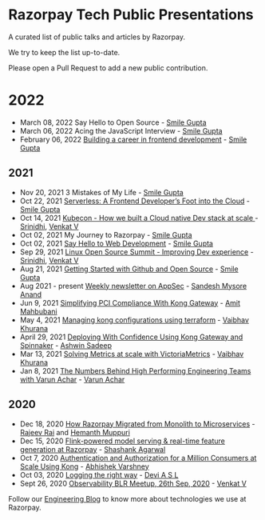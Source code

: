 # Razorpay Tech Public Presentations
A curated list of public talks and articles by Razorpay.

We try to keep the list up-to-date.

Please open a Pull Request to add a new public contribution.

# 2022
* March 08, 2022 Say Hello to Open Source - [Smile Gupta](https://www.canva.com/design/DAE6W9HGOoE/EmlLEbjUk3bJQDqzehr_0A/edit?utm_content=DAE6W9HGOoE&utm_campaign=designshare&utm_medium=link2&utm_source=sharebutton)
* March 06, 2022 Acing the JavaScript Interview - [Smile Gupta](https://docs.google.com/presentation/d/17NaHcRlCRMVGg5Ri4PPPN_NCMydMUQ5d_T03QyrweEs/edit?usp=sharing)
* February 06, 2022 [Building a career in frontend development](https://docs.google.com/presentation/d/1e8naMPhJghbhDdE2VDBsk2JhQ4Etb1-amAPH2aY0kJk/edit?usp=sharing) - [Smile Gupta](https://twitter.com/smileguptaaa)

## 2021
* Nov 20, 2021 3 Mistakes of My Life - [Smile Gupta](https://twitter.com/smileguptaaa)
* Oct 22, 2021 [Serverless: A Frontend Developer’s Foot into the Cloud](https://www.youtube.com/watch?v=jVY8bE87i70&t=2073s) - [Smile Gupta](https://twitter.com/smileguptaaa)
* Oct 14, 2021 [Kubecon - How we built a Cloud native Dev stack at scale ](https://kccncna2021.sched.com/event/lV20) - [Srinidhi](https://github.com/srinidhis05), [Venkat V](https://github.com/venkatvghub)
* Oct 02, 2021 My Journey to Razorpay  - [Smile Gupta](https://twitter.com/smileguptaaa)
* Oct 02, 2021 [Say Hello to Web Development](https://docs.google.com/presentation/d/12-RJ0LJLqo1ZadekHjnenUKL1wpHWBxxpK2w1pH3lfk/edit?usp=sharing) - [Smile Gupta](https://twitter.com/smileguptaaa)
* Sep 29, 2021 [Linux Open Source Summit - Improving Dev experience](https://osselc21.sched.com/event/lANF) - [Srinidhi](https://github.com/srinidhis05), [Venkat V](https://github.com/venkatvghub)
* Aug 21, 2021 [Getting Started with Github and Open Source](https://docs.google.com/presentation/d/1QZJIfkkMDq7OcKh0OAXVTuKZ5iiNDIsP-AZvMmT6zFA/edit?usp=sharing) - [Smile Gupta](https://twitter.com/smileguptaaa)
* Aug 2021 - present [Weekly newsletter on AppSec](https://boringappsec.substack.com/) - [Sandesh Mysore Anand](https://github.com/sandeshRazorpay)
* Jun 9, 2021 [Simplifying PCI Compliance With Kong Gateway](https://konghq.com/blog/pci-compliance-kong-gateway/) - [Amit Mahbubani](https://github.com/amitmahbubani)
* May 4, 2021 [Managing kong configurations using terraform](https://konghq.com/blog/kong-configurations-terraform-gitops/) - [Vaibhav Khurana](https://github.com/vaibhavkhurana2018)
* April 29, 2021 [Deploying With Confidence Using Kong Gateway and Spinnaker](https://konghq.com/blog/kong-gateway-spinnaker/) - [Ashwin Sadeep](https://github.com/ashwinsadeep)
* Mar 13, 2021 [Solving Metrics at scale with VictoriaMetrics](https://hasgeek.com/bangalore-observability-meetup/march-2021/) - [Vaibhav Khurana](https://github.com/vaibhavkhurana2018)
* Jan 8, 2021 [The Numbers Behind High Performing Engineering Teams with Varun Achar](https://www.treebotechtalks.com/posts/numbers-behind-high-performance-engineering-teams) - [Varun Achar](https://github.com/varunachar)

## 2020

* Dec 18, 2020 [How Razorpay Migrated from Monolith to Microservices](https://redispods.simplecast.com/episodes/how-razorpay-migrated-from-monolith-to-microservices) - [Rajeev Rai](https://github.com/rajeevrai) and [Hemanth Muppuri](https://github.com/hemanth132)
* Dec 15, 2020 [Flink-powered model serving & real-time feature generation at Razorpay](files/Flink-powered-model-serving-%26-real-time-feature-generation-at-Razorpay.pdf) - [Shashank Agarwal](https://github.com/shashank734)
* Oct 7, 2020 [Authentication and Authorization for a Million Consumers at Scale Using Kong](files/Authentication-and-Authorization-for-a-Million-Consumers-at-Scale-Using-Kong.pdf) - [Abhishek Varshney](https://github.com/Abhishekvrshny)
* Oct 03, 2020 [Logging the right way](https://speakerdeck.com/asldevi/logging-the-right-way) - [Devi A S L](https://github.com/asldevi)
* Sept 26, 2020 [Observability BLR Meetup, 26th Sep, 2020](https://speakerdeck.com/venkatvghub/observability-blr-meetup-26th-sep-2020) - [Venkat V](https://github.com/venkatvghub)


Follow our [Engineering Blog](https://engineering.razorpay.com/) to know more about technologies we use at Razorpay.

